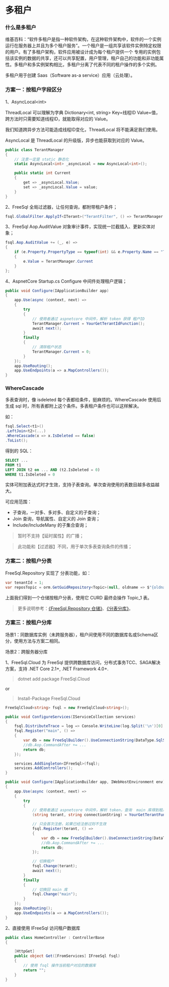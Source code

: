 # 多租户

### 什么是多租户

维基百科：“软件多租户是指一种软件架构，在这种软件架构中，软件的一个实例运行在服务器上并且为多个租户服务”。一个租户是一组共享该软件实例特定权限的用户。有了多租户架构，软件应用被设计成为每个租户提供一个 专用的实例包括该实例的数据的共享，还可以共享配置，用户管理，租户自己的功能和非功能属性。多租户和多实例架构相比，多租户分离了代表不同的租户操作的多个实例。

多租户用于创建 Saas（Software as-a service）应用（云处理）。

### 方案一：按租户字段区分

1、AsyncLocal\<int\>

ThreadLocal 可以理解为字典 Dictionary\<int, string\> Key=线程ID Value=值，跨方法时只需要知道线程ID，就能取得对应的 Value。

我们知道跨异步方法可能造成线程ID变化，ThreadLocal 将不能满足我们使用。

AsyncLocal 是 ThreadLocal 的升级版，异步也能获取到对应的 Value。

```csharp
public class TerantManager
{
    // 注意一定是 static 静态化
    static AsyncLocal<int> _asyncLocal = new AsyncLocal<int>();

    public static int Current
    {
        get => _asyncLocal.Value;
        set => _asyncLocal.Value = value;    
    }
}
```

2、FreeSql 全局过滤器，让任何查询，都附带租户条件；

```csharp
fsql.GlobalFilter.ApplyIf<ITerant>("TerantFilter", () => TerantManager.Current > 0, a => a.TerantId == TerantManager.Current);
```

3、FreeSql Aop.AuditValue 对象审计事件，实现统一拦截插入、更新实体对象；

```csharp
fsql.Aop.AuditValue += (_, e) =>
{
    if (e.Property.PropertyType == typeof(int) && e.Property.Name == "TerantId")
    {
        e.Value = TerantManager.Current
    }
};
```

4、AspnetCore Startup.cs Configure 中间件处理租户逻辑；

```csharp
public void Configure(IApplicationBuilder app)
{
    app.Use(async (context, next) =>
    {
        try
        {
            // 使用者通过 aspnetcore 中间件，解析 token 获得 租户ID
            TerantManager.Current = YourGetTerantIdFunction();
            await next();
        }
        finally
        {
            // 清除租户状态
            TerantManager.Current = 0;
        }
    });
    app.UseRouting();
    app.UseEndpoints(a => a.MapControllers());
}
```

### WhereCascade

多表查询时，像 isdeleted 每个表都给条件，挺麻烦的。WhereCascade 使用后生成 sql 时，所有表都附上这个条件。多表租户条件也可以这样解决。

如：

```csharp
fsql.Select<t1>()
.LeftJoin<t2>(...)
.WhereCascade(x => x.IsDeleted == false)
.ToList();
```

得到的 SQL：

```sql
SELECT ...
FROM t1
LEFT JOIN t2 on ... AND (t2.IsDeleted = 0)
WHERE t1.IsDeleted = 0
```

实体可附加表达式时才生效，支持子表查询。单次查询使用的表数目越多收益越大。

可应用范围：

- 子查询，一对多、多对多、自定义的子查询；
- Join 查询，导航属性、自定义的 Join 查询；
- Include/IncludeMany 的子集合查询；

> 暂时不支持【延时属性】的广播；

> 此功能和【过滤器】不同，用于单次多表查询条件的传播；

### 方案二：按租户分表

FreeSql.Repository 实现了 分表功能，如：

```csharp
var tenantId = 1;
var reposTopic = orm.GetGuidRepository<Topic>(null, oldname => $"{oldname}{tenantId}");
```

上面我们得到一个仓储按租户分表，使用它 CURD 最终会操作 Topic_1 表。

> 更多说明参考：[《FreeSql.Repository 仓储》](repository.md)、[《分表分库》](sharding.md)。

### 方案三：按租户分库

场景1：同数据库实例（未跨服务器），租户间使用不同的数据库名或Schema区分，使用方法与方案二相同。

场景2：跨服务器分库

1、FreeSql.Cloud 为 FreeSql 提供跨数据库访问，分布式事务TCC、SAGA解决方案，支持 .NET Core 2.1+, .NET Framework 4.0+.

> dotnet add package FreeSql.Cloud

or

> Install-Package FreeSql.Cloud

```csharp
FreeSqlCloud<string> fsql = new FreeSqlCloud<string>();

public void ConfigureServices(IServiceCollection services)
{
    fsql.DistributeTrace = log => Console.WriteLine(log.Split('\n')[0].Trim());
    fsql.Register("main", () =>
    {
        var db = new FreeSqlBuilder().UseConnectionString(DataType.SqlServer, "data source=...").Build();
        //db.Aop.CommandAfter += ...
        return db;
    });

    services.AddSingleton<IFreeSql>(fsql);
    services.AddControllers();
}

public void Configure(IApplicationBuilder app, IWebHostEnvironment env)
{
    app.Use(async (context, next) =>
    {
        try
        {
            // 使用者通过 aspnetcore 中间件，解析 token，查询  main 库得到租户信息。
            (string terant, string connectionString) = YourGetTerantFunction();

            // 只会首次注册，如果已经注册过则不生效
            fsql.Register(terant, () =>
            {
                var db = new FreeSqlBuilder().UseConnectionString(DataType.SqlServer, connectionString).Build();
                //db.Aop.CommandAfter += ...
                return db;
            });

            // 切换租户
            fsql.Change(terant);
            await next();
        }
        finally
        {
            // 切换回 main 库
            fsql.Change("main");
        }
    });
    app.UseRouting();
    app.UseEndpoints(a => a.MapControllers());
}
```

2、直接使用 IFreeSql 访问租户数据库

```csharp
public class HomeController : ControllerBase
{

    [HttpGet]
    public object Get([FromServices] IFreeSql fsql)
    {
        // 使用 fsql 操作当前租户对应的数据库
        return "";
    }
}
```
